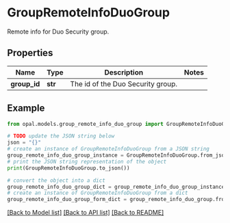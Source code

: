 # GroupRemoteInfoDuoGroup

Remote info for Duo Security group.

## Properties

Name | Type | Description | Notes
------------ | ------------- | ------------- | -------------
**group_id** | **str** | The id of the Duo Security group. | 

## Example

```python
from opal.models.group_remote_info_duo_group import GroupRemoteInfoDuoGroup

# TODO update the JSON string below
json = "{}"
# create an instance of GroupRemoteInfoDuoGroup from a JSON string
group_remote_info_duo_group_instance = GroupRemoteInfoDuoGroup.from_json(json)
# print the JSON string representation of the object
print(GroupRemoteInfoDuoGroup.to_json())

# convert the object into a dict
group_remote_info_duo_group_dict = group_remote_info_duo_group_instance.to_dict()
# create an instance of GroupRemoteInfoDuoGroup from a dict
group_remote_info_duo_group_form_dict = group_remote_info_duo_group.from_dict(group_remote_info_duo_group_dict)
```
[[Back to Model list]](../README.md#documentation-for-models) [[Back to API list]](../README.md#documentation-for-api-endpoints) [[Back to README]](../README.md)


